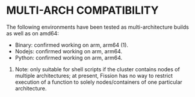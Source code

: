 # MULTI-ARCH COMPATIBILITY

The following environments have been tested as multi-architecture builds as well as on amd64:

* Binary: confirmed working on arm, arm64 (1).
* Nodejs: confirmed working on arm, arm64.
* Python: confirmed working on arm, arm64.

1. Note: only suitable for shell scripts if the cluster contains nodes of multiple architectures; at present, Fission has no way to restrict execution of a function to solely nodes/containers of one particular architecture.

